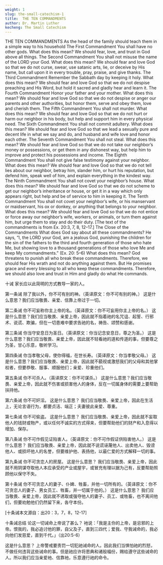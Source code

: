 ```yaml
---
weight: 1
slug: the-small-catechism-1
title:  THE TEN COMMANDMENTS
author: Dr. Martin Luther
kecheng: The Small Catechism
---
```


THE TEN COMMANDMENTS
As the head of the family should teach them in a simple way to his household
The First Commandment
You shall have no other gods.
What does this mean? We should fear, love, and trust in God above all things.
The Second Commandment
You shall not misuse the name of the LORD your God.
What does this mean? We should fear and love God so that we do not curse, swear, use satanic arts, lie, or deceive by His name, but call upon it in every trouble, pray, praise, and give thanks.
The Third Commandment
Remember the Sabbath day by keeping it holy.
What does this mean? We should fear and love God so that we do not despise preaching and His Word, but hold it sacred and gladly hear and learn it.
The Fourth Commandment
Honor your father and your mother.
What does this mean? We should fear and love God so that we do not despise or anger our parents and other authorities, but honor them, serve and obey them, love and cherish them.
The Fifth Commandment
You shall not murder.
What does this mean? We should fear and love God so that we do not hurt or harm our neighbor in his body, but help and support him in every physical need.
The Sixth Commandment
You shall not commit adultery.
What does this mean? We should fear and love God so that we lead a sexually pure and decent life in what we say and do, and husband and wife love and honor each other.
The Seventh Commandment
You shall not steal.
What does this mean? We should fear and love God so that we do not take our neighbor’s money or possessions, or get them in any dishonest way, but help him to improve and protect his possessions and income.
The Eighth Commandment
You shall not give false testimony against your neighbor.
What does this mean? We should fear and love God so that we do not tell lies about our neighbor, betray him, slander him, or hurt his reputation, but defend him, speak well of him, and explain everything in the kindest way.
The Ninth Commandment
You shall not covet your neighbor’s house.
What does this mean? We should fear and love God so that we do not scheme to get our neighbor’s inheritance or house, or get it in a way which only appears right, but help and be of service to him in keeping it.
The Tenth Commandment
You shall not covet your neighbor’s wife, or his manservant or maidservant, his ox or donkey, or anything that belongs to your neighbor.
What does this mean? We should fear and love God so that we do not entice or force away our neighbor’s wife, workers, or animals, or turn them against him, but urge them to stay and do their duty.
[The text of the commandments is from Ex. 20:3, 7, 8, 12–17.]
The Close of the Commandments
What does God say about all these commandments?
He says, “I, the LORD your God, am a jealous God, punishing the children for the sin of the fathers to the third and fourth generation of those who hate Me, but showing love to a thousand generations of those who love Me and keep My commandments.” (Ex. 20: 5–6)
What does this mean? God threatens to punish all who break these commandments. Therefore, we should fear His wrath and not do anything against them. But He promises grace and every blessing to all who keep these commandments. Therefore, we should also love and trust in Him and gladly do what He commands.

十诫
家长应以此简明的方式教导一家的人。

第一条诫
除了我以外，你不可有别的神。（英译原文：你不可有别的神。）
这是什么意思？我们应当敬畏、亲爱、信靠上帝过于一切。

第二条诫
你不可妄称你主上帝的名。（英译原文：你不可妄用你主上帝的名。）
这是什么意思？我们应当敬畏、亲爱上帝，因此就不指着祂的名咒诅、起誓、行邪术、说谎、欺骗，但在一切患难中要求告祂的名，祷告、颂赞和感谢。

第三条诫
你当守安息日为圣日。（英译原文：你当记念安息日，尊之为圣。）
这是什么意思？我们应当敬畏、亲爱上帝，因此就不轻看祂的道和传道的事，但要尊之为圣，甘心乐意，敬听学习。

第四条诫
你当孝敬父母，使你得福，在世长寿。（英译原文：你当孝敬父母。）
这是什么意思？我们应当敬畏、亲爱上帝，因此就不藐视或激怒我们的父母和其他掌权者，但要恭敬、服事、顺服他们；亲爱、珍重他们。

第五条诫
你不可杀人。（英译原文：你不可谋杀。）
这是什么意思？我们应当敬畏、亲爱上帝，因此就不伤害或损害他人的身体，反在一切属身体的需要上要帮助扶持他。

第六条诫
你不可奸淫。
这是什么意思？ 我们应当敬畏、亲爱上帝，因此在生活上，无论言语行为，都要贞洁、端正；夫妻彼此亲爱、尊重。

第七条诫
你不可偷盗。
这是什么意思？ 我们应当敬畏、亲爱上帝，因此就不妄取他人的钱财或物产，或以任何不诚实的方式得来，但要帮助他们的财产和入息得以增加、保存。

第八条诫
你不可作假见证陷害人。（英译原文：你不可作假证供陷害他人。）
这是什么意思？ 我们应当敬畏、亲爱上帝，因此就不说谎诬蔑他人、出卖他人、毁谤他人、或损坏他人的名誉，但要维护他、表扬他，以最仁爱的方式解释一切的事。

第九条诫
你不可贪恋人的房屋。
这是什么意思？ 我们应当敬畏、亲爱上帝，因此就不用阴谋夺取他人本应承受的产业或屋宇，或冒充有理以据为己有，反要帮助照顾他以保守不失。

第十条诫
你不可贪恋人的妻子、仆婢、牲畜，并他一切所有的。（英译原文：你不可贪恋人的妻子、男女员工、牲畜，并一切属于他的。）
这是什么意思？ 我们应当敬畏、亲爱上帝，因此就不诱取或强夺他人的妻子、员工、或牲畜，也不离间他们，但要劝勉他们仍然留下来，各守本份。

[十条诫本文源自：出20：3，7，8，12-17]

十条诫总结
论这一切诫命上帝说了甚么？
衪说：「我是主你的上帝，是忌邪的上帝。恨我的，我必追讨他的罪，自父及子，直到三四代；爱我、守我诫命的，我必向他们发慈爱，直到千代。」（出20:5-6）

这是什么意思？ 上帝警戒要责罚一切犯祂诫命的人。因此我们当惧怕祂的烈怒，不做任何违背这些诫命的事。但是祂应许将恩典和诸般福份，赐给遵守这些诫命的人。所以我们应当亲爱衪、信靠衪，乐意遵行祂的命令。

